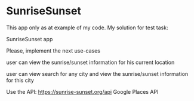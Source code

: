 # SunriseSunset
This app only as at example of my code. My solution for test task:

SunriseSunset app

Please, implement the next use-cases

user can view the sunrise/sunset information for his current location

user can view search for any city and view the sunrise/sunset information for this city

Use the API: https://sunrise-sunset.org/api Google Places API
